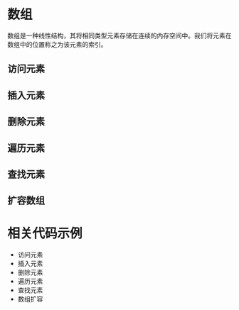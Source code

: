 # 数组

<p>
数组是一种线性结构，其将相同类型元素存储在连续的内存空间中。我们将元素在数组中的位置称之为该元素的索引。
</p>

## 访问元素

## 插入元素

## 删除元素

## 遍历元素

## 查找元素

## 扩容数组



# 相关代码示例

- 访问元素
- 插入元素
- 删除元素
- 遍历元素
- 查找元素
- 数组扩容
